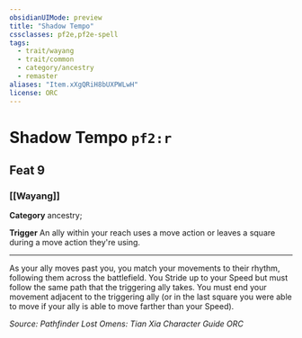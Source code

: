 ```yaml
---
obsidianUIMode: preview
title: "Shadow Tempo"
cssclasses: pf2e,pf2e-spell
tags:
  - trait/wayang
  - trait/common
  - category/ancestry
  - remaster
aliases: "Item.xXgQRiH8bUXPWLwH"
license: ORC
---
```

# Shadow Tempo `pf2:r`
## Feat 9
### [[Wayang]]

**Category** ancestry; 




**Trigger** An ally within your reach uses a move action or leaves a square during a move action they're using.

* * *

As your ally moves past you, you match your movements to their rhythm, following them across the battlefield. You Stride up to your Speed but must follow the same path that the triggering ally takes. You must end your movement adjacent to the triggering ally (or in the last square you were able to move if your ally is able to move farther than your Speed).

*Source: Pathfinder Lost Omens: Tian Xia Character Guide*
*ORC*
